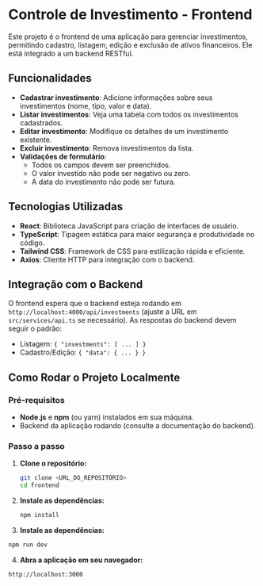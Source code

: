 # Controle de Investimento - Frontend

Este projeto é o frontend de uma aplicação para gerenciar investimentos, permitindo cadastro, listagem, edição e exclusão de ativos financeiros. Ele está integrado a um backend RESTful.

## Funcionalidades
- **Cadastrar investimento**: Adicione informações sobre seus investimentos (nome, tipo, valor e data).
- **Listar investimentos**: Veja uma tabela com todos os investimentos cadastrados.
- **Editar investimento**: Modifique os detalhes de um investimento existente.
- **Excluir investimento**: Remova investimentos da lista.
- **Validações de formulário**:
  - Todos os campos devem ser preenchidos.
  - O valor investido não pode ser negativo ou zero.
  - A data do investimento não pode ser futura.

## Tecnologias Utilizadas
- **React**: Biblioteca JavaScript para criação de interfaces de usuário.
- **TypeScript**: Tipagem estática para maior segurança e produtividade no código.
- **Tailwind CSS**: Framework de CSS para estilização rápida e eficiente.
- **Axios**: Cliente HTTP para integração com o backend.

## Integração com o Backend
O frontend espera que o backend esteja rodando em `http://localhost:4000/api/investments` (ajuste a URL em `src/services/api.ts` se necessário). As respostas do backend devem seguir o padrão:
- Listagem: `{ "investments": [ ... ] }`
- Cadastro/Edição: `{ "data": { ... } }`

## Como Rodar o Projeto Localmente

### Pré-requisitos
- **Node.js** e **npm** (ou yarn) instalados em sua máquina.
- Backend da aplicação rodando (consulte a documentação do backend).

### Passo a passo
1. **Clone o repositório:**
   ```bash
   git clone <URL_DO_REPOSITORIO>
   cd frontend
   ```

2. **Instale as dependências:**
   ```bash
   npm install
   ```

3. **Instale as dependências:**
  ```bash
  npm run dev
  ```

4. **Abra a aplicação em seu navegador:**
  ```bash
  http://localhost:3000
  ```

